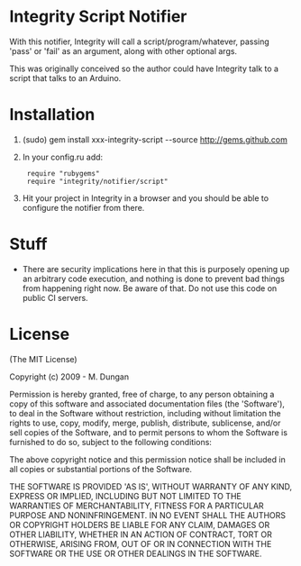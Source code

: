# Integrity Script Notifier

With this notifier, Integrity will call a script/program/whatever,
passing 'pass' or 'fail' as an argument, along with other optional args.

This was originally conceived so the author could have Integrity talk to a script that talks to an Arduino.


# Installation

1. (sudo) gem install xxx-integrity-script --source http://gems.github.com

2. In your config.ru add:

        require "rubygems"
        require "integrity/notifier/script"

3. Hit your project in Integrity in a browser and you should be able to
   configure the notifier from there.

# Stuff

* There are security implications here in that this is purposely opening up an arbitrary code execution, and nothing is done to prevent bad things from happening right now. Be aware of that. Do not use this code on public CI servers.


# License

(The MIT License)

Copyright (c) 2009 - M. Dungan

Permission is hereby granted, free of charge, to any person obtaining
a copy of this software and associated documentation files (the
'Software'), to deal in the Software without restriction, including
without limitation the rights to use, copy, modify, merge, publish,
distribute, sublicense, and/or sell copies of the Software, and to
permit persons to whom the Software is furnished to do so, subject to
the following conditions:

The above copyright notice and this permission notice shall be
included in all copies or substantial portions of the Software.

THE SOFTWARE IS PROVIDED 'AS IS', WITHOUT WARRANTY OF ANY KIND,
EXPRESS OR IMPLIED, INCLUDING BUT NOT LIMITED TO THE WARRANTIES OF
MERCHANTABILITY, FITNESS FOR A PARTICULAR PURPOSE AND NONINFRINGEMENT.
IN NO EVENT SHALL THE AUTHORS OR COPYRIGHT HOLDERS BE LIABLE FOR ANY
CLAIM, DAMAGES OR OTHER LIABILITY, WHETHER IN AN ACTION OF CONTRACT,
TORT OR OTHERWISE, ARISING FROM, OUT OF OR IN CONNECTION WITH THE
SOFTWARE OR THE USE OR OTHER DEALINGS IN THE SOFTWARE.
